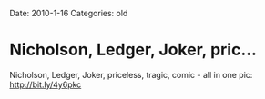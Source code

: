 Date: 2010-1-16
Categories: old

# Nicholson, Ledger, Joker, pric...

Nicholson, Ledger, Joker, priceless, tragic, comic - all in one pic: <a href="http://bit.ly/4y6pkc" rel="nofollow">http://bit.ly/4y6pkc</a>
